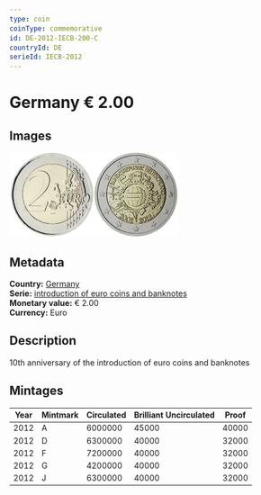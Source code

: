 ```yaml
---
type: coin
coinType: commemorative
id: DE-2012-IECB-200-C
countryId: DE
serieId: IECB-2012
---
```


# Germany € 2.00

## Images

<img src="../../Images/common-2007-200.webp" height="150" alt="Front image"><img src="Images/DE-2012-200.webp" height="150" alt="Back image">

## Metadata

**Country:** [Germany](../../Countries/Germany/index.md)\
**Serie:** [introduction of euro coins and banknotes](index.md)\
**Monetary value:** € 2.00\
**Currency:** Euro

## Description

10th anniversary of the introduction of euro coins and banknotes

## Mintages

| Year | Mintmark | Circulated | Brilliant Uncirculated | Proof |
| ---- | -------- | ---------- | ---------------------- | ----- |
| 2012 | A        | 6000000    | 45000                  | 40000 |
| 2012 | D        | 6300000    | 40000                  | 32000 |
| 2012 | F        | 7200000    | 40000                  | 32000 |
| 2012 | G        | 4200000    | 40000                  | 32000 |
| 2012 | J        | 6300000    | 40000                  | 32000 |
